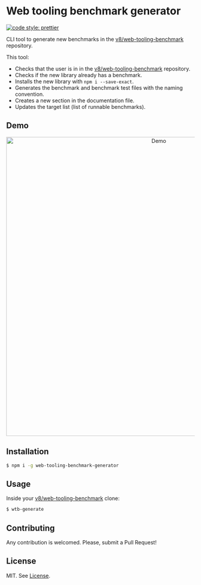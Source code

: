 # Web tooling benchmark generator

[![code style: prettier](https://img.shields.io/badge/code_style-prettier-ff69b4.svg?style=flat-square)](https://github.com/prettier/prettier)

CLI tool to generate new benchmarks in the [v8/web-tooling-benchmark](https://github.com/v8/web-tooling-benchmark) repository.

This tool:

* Checks that the user is in in the [v8/web-tooling-benchmark](https://github.com/v8/web-tooling-benchmark) repository.
* Checks if the new library already has a benchmark.
* Installs the new library with `npm i --save-exact`.
* Generates the benchmark and benchmark test files with the naming convention.
* Creates a new section in the documentation file.
* Updates the target list (list of runnable benchmarks).

## Demo

<p align="center">
  <img src="http://g.recordit.co/6YVNp7iA4t.gif" alt="Demo"
       width="800">
</p>

## Installation

```bash
$ npm i -g web-tooling-benchmark-generator
```

## Usage

Inside your [v8/web-tooling-benchmark](https://github.com/v8/web-tooling-benchmark) clone:

```bash
$ wtb-generate
```

## Contributing

Any contribution is welcomed. Please, submit a Pull Request!

## License

MIT. See [License](LICENSE).
